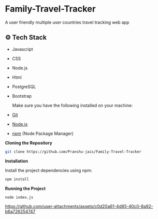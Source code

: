 # Family-Travel-Tracker
A user friendly multiple user countries travel tracking  web app 
## <a name="tech-stack">⚙️ Tech Stack</a>

- Javascript
- CSS
- Node.js
- Html
- PostgreSQL
- Bootstrap

  Make sure you have the following installed on your machine:

- [Git](https://git-scm.com/)
- [Node.js](https://nodejs.org/en)
- [npm](https://www.npmjs.com/) (Node Package Manager)

**Cloning the Repository**

```bash
git clone https://github.com/Pranshu-jais/Family-Travel-Tracker
```

**Installation**

Install the project dependencies using npm:

```bash
npm install
```
**Running the Project**

```bash
node index.js
```




https://github.com/user-attachments/assets/c0d20a61-4d85-40c0-8a92-b6a726254747



